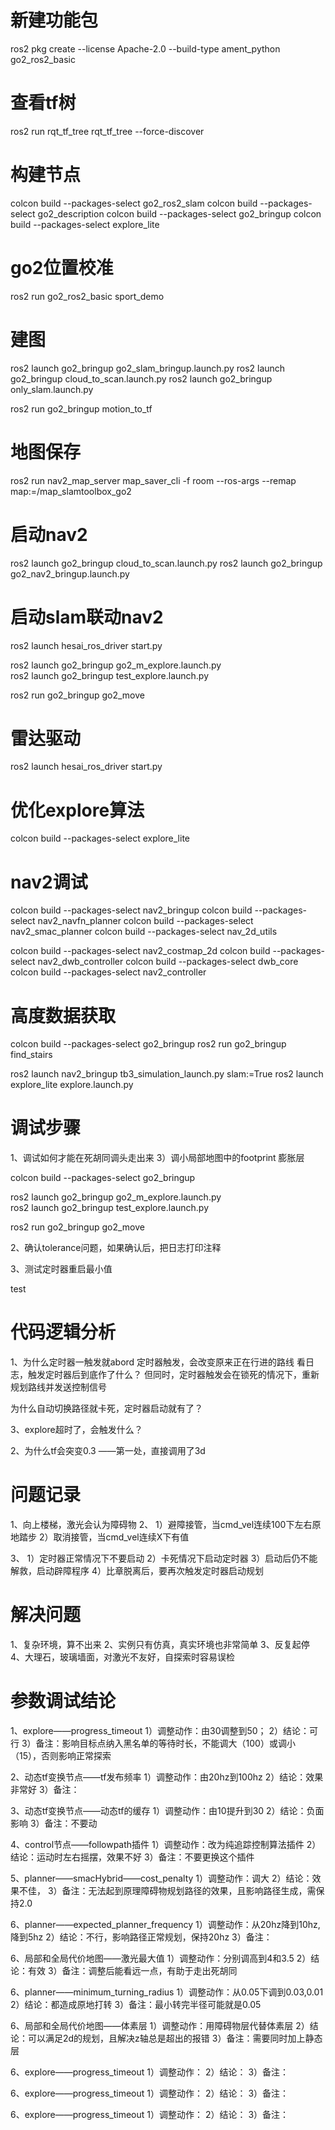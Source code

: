 # 新建功能包
ros2 pkg create --license Apache-2.0 --build-type ament_python go2_ros2_basic

# 查看tf树
ros2 run rqt_tf_tree rqt_tf_tree --force-discover

# 构建节点
colcon build --packages-select go2_ros2_slam
colcon build --packages-select go2_description
colcon build --packages-select go2_bringup
colcon build --packages-select explore_lite

# go2位置校准
ros2 run go2_ros2_basic sport_demo 

# 建图
ros2 launch go2_bringup go2_slam_bringup.launch.py 
ros2 launch go2_bringup cloud_to_scan.launch.py
ros2 launch go2_bringup only_slam.launch.py 

ros2 run go2_bringup motion_to_tf 

# 地图保存
ros2 run nav2_map_server map_saver_cli -f room --ros-args --remap map:=/map_slamtoolbox_go2

# 启动nav2
ros2 launch go2_bringup cloud_to_scan.launch.py
ros2 launch go2_bringup go2_nav2_bringup.launch.py

# 启动slam联动nav2
ros2 launch hesai_ros_driver start.py

ros2 launch go2_bringup go2_m_explore.launch.py 	
ros2 launch go2_bringup test_explore.launch.py 

ros2 run go2_bringup go2_move

# 雷达驱动
ros2 launch hesai_ros_driver start.py


# 优化explore算法
colcon build --packages-select explore_lite

# nav2调试

colcon build --packages-select nav2_bringup
colcon build --packages-select nav2_navfn_planner
colcon build --packages-select nav2_smac_planner
colcon build --packages-select nav_2d_utils

colcon build --packages-select nav2_costmap_2d
colcon build --packages-select nav2_dwb_controller
colcon build --packages-select dwb_core
colcon build --packages-select nav2_controller

# 高度数据获取
colcon build --packages-select go2_bringup
ros2 run go2_bringup find_stairs

ros2 launch nav2_bringup tb3_simulation_launch.py slam:=True
ros2 launch explore_lite explore.launch.py

# 调试步骤

1、调试如何才能在死胡同调头走出来
    3）调小局部地图中的footprint 膨胀层
    

colcon build --packages-select go2_bringup

ros2 launch go2_bringup go2_m_explore.launch.py 	
ros2 launch go2_bringup test_explore.launch.py 

ros2 run go2_bringup go2_move

2、确认tolerance问题，如果确认后，把日志打印注释

3、测试定时器重启最小值

test

# 代码逻辑分析
1、为什么定时器一触发就abord
定时器触发，会改变原来正在行进的路线
看日志，触发定时器后到底作了什么？
但同时，定时器触发会在锁死的情况下，重新规划路线并发送控制信号

为什么自动切换路径就卡死，定时器启动就有了？

3、explore超时了，会触发什么？

2、为什么tf会突变0.3
——第一处，直接调用了3d





# 问题记录

1、向上楼梯，激光会认为障碍物
2、
1）避障接管，当cmd_vel连续100下左右原地踏步
2）取消接管，当cmd_vel连续X下有值

3、
1）定时器正常情况下不要启动
2）卡死情况下启动定时器
3）启动后仍不能解救，启动辟障程序
4）比章脱离后，要再次触发定时器启动规划


# 解决问题
1、复杂环境，算不出来
2、实例只有仿真，真实环境也非常简单
3、反复起停
4、大理石，玻璃墙面，对激光不友好，自探索时容易误检




# 参数调试结论
1、explore——progress_timeout
1）调整动作：由30调整到50；
2）结论：可行
3）备注：影响目标点纳入黑名单的等待时长，不能调大（100）或调小（15），否则影响正常探索

2、动态tf变换节点——tf发布频率
1）调整动作：由20hz到100hz
2）结论：效果非常好
3）备注：

3、动态tf变换节点——动态tf的缓存
1）调整动作：由10提升到30
2）结论：负面影响
3）备注：不要动

4、control节点——followpath插件
1）调整动作：改为纯追踪控制算法插件
2）结论：运动时左右摇摆，效果不好
3）备注：不要更换这个插件

5、planner——smacHybrid——cost_penalty
1）调整动作：调大
2）结论：效果不佳，
3）备注：无法起到原理障碍物规划路径的效果，且影响路径生成，需保持2.0

6、planner——expected_planner_frequency
1）调整动作：从20hz降到10hz,降到5hz
2）结论：不行，影响路径正常规划，保持20hz
3）备注：

6、局部和全局代价地图——激光最大值
1）调整动作：分别调高到4和3.5
2）结论：有效
3）备注：调整后能看远一点，有助于走出死胡同

6、planner——minimum_turning_radius
1）调整动作：从0.05下调到0.03,0.01
2）结论：都造成原地打转
3）备注：最小转完半径可能就是0.05

6、局部和全局代价地图——体素层
1）调整动作：用障碍物层代替体素层
2）结论：可以满足2d的规划，且解决z轴总是超出的报错
3）备注：需要同时加上静态层

6、explore——progress_timeout
1）调整动作：
2）结论：
3）备注：

6、explore——progress_timeout
1）调整动作：
2）结论：
3）备注：

6、explore——progress_timeout
1）调整动作：
2）结论：
3）备注：
